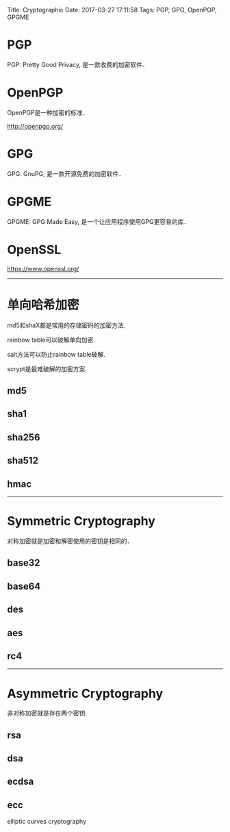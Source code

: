 Title: Cryptographic
Date: 2017-03-27 17:11:58
Tags: PGP, GPG, OpenPGP, GPGME



# PGP

PGP: Pretty Good Privacy, 是一款收费的加密软件．

# OpenPGP

OpenPGP是一种加密的标准．

<http://openpgp.org/>

# GPG

GPG: GnuPG, 是一款开源免费的加密软件．

# GPGME

GPGME: GPG Made Easy, 是一个让应用程序使用GPG更容易的库．

# OpenSSL

<https://www.openssl.org/>

***

# 单向哈希加密

md5和shaX都是常用的存储密码的加密方法.

rainbow table可以破解单向加密.

salt方法可以防止rainbow table破解.

scrypt是最难破解的加密方案.

## md5

## sha1

## sha256

## sha512

## hmac

***

# Symmetric Cryptography

对称加密就是加密和解密使用的密钥是相同的．

## base32

## base64

## des

## aes

## rc4

***

# Asymmetric Cryptography

非对称加密就是存在两个密钥.

## rsa

## dsa

## ecdsa

## ecc

elliptic curves cryptography
